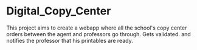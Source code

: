 # Digital_Copy_Center

This project aims to create a webapp where all the school's copy center orders between the agent and professors go through. Gets validated. and notifies the professor that his printables are ready.